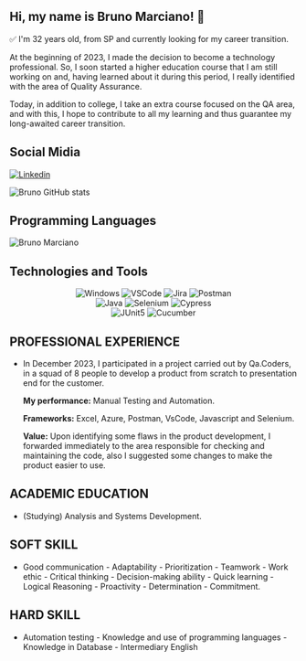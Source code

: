 ## Hi, my name is Bruno Marciano! 👋

✅ I'm 32 years old, from SP and currently looking for my career transition.

At the beginning of 2023, I made the decision to become a technology professional. So, I soon started a higher education course that I am still working on and, having learned about it during this period, I really identified with the area of ​​Quality Assurance.

Today, in addition to college, I take an extra course focused on the QA area, and with this, I hope to contribute to all my learning and thus guarantee my long-awaited career transition.

## Social Midia 

[![Linkedin](https://img.shields.io/badge/LinkedIn-0077B5?style=for-the-badge&logo=linkedin&logoColor=white)](https://www.linkedin.com/in/obrunomarciano/) 



![Bruno GitHub stats](https://github-readme-stats.vercel.app/api?username=obrunomarciano&show_icons=true&theme=transparent)

## Programming Languages

![Bruno Marciano](https://github-readme-stats.vercel.app/api/top-langs/?username=obrunomarciano&langs_count=8&theme=dark)

## Technologies and Tools

<div align="center">

<img alt="Windows" src="https://img.shields.io/badge/Windows-0078D6?style=for-the-badge&logo=windows&logoColor=white" />


<img alt="VSCode" src="https://img.shields.io/badge/Visual_Studio_Code-0078D4?style=for-the-badge&logo=visual%20studio%20code&logoColor=white" />

<img alt="Jira" src="https://img.shields.io/badge/Jira-0052CC?style=for-the-badge&logo=Jira&log" />

<img alt="Postman" src="https://img.shields.io/badge/Postman-FF6C37.svg?style=for-the-badge&logo=Postman&logoColor=white" />

<br>

<img alt="Java" src="https://img.shields.io/badge/Java-000?style=for-the-badge&logo=java" />

<img alt="Selenium" src="https://img.shields.io/badge/Selenium-43B02A.svg?style=for-the-badge&logo=Selenium&logoColor=white" />

<img alt="Cypress" src="https://img.shields.io/badge/Cypress-17202C.svg?style=for-the-badge&logo=Cypress&logoColor=white" />

<br>

<img alt="JUnit5" src="https://img.shields.io/badge/JUnit5-25A162.svg?style=for-the-badge&logo=JUnit5&logoColor=white" />

<img alt="Cucumber" src="https://img.shields.io/badge/Cucumber-23D96C.svg?style=for-the-badge&logo=Cucumber&logoColor=white" />

</div>


## PROFESSIONAL EXPERIENCE
* In December 2023, I participated in a project carried out by Qa.Coders, in a squad of 8 people to develop a product from scratch to presentation end for the customer.

  **My performance:** Manual Testing and Automation.

  **Frameworks:** Excel, Azure, Postman, VsCode, Javascript and
  Selenium.

  **Value:** Upon identifying some flaws in the product development, I forwarded
  immediately to the area responsible for checking and maintaining the code, also
  I suggested some changes to make the product easier to use.

## ACADEMIC EDUCATION
* (Studying) Analysis and Systems Development.

## SOFT SKILL
* Good communication - Adaptability - Prioritization - Teamwork - Work ethic - Critical thinking - Decision-making ability - Quick learning - Logical Reasoning - Proactivity - Determination - Commitment.


## HARD SKILL
* Automation testing - Knowledge and use of programming languages ​​- Knowledge in Database - Intermediary English
